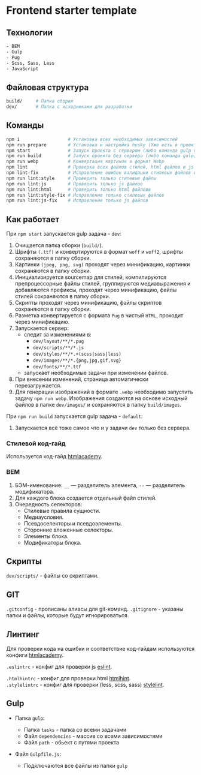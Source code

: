 # Frontend starter template

## Технологии

```bash
- BEM
- Gulp
- Pug
- Scss, Sass, Less
- JavaScript
```

## Файловая структура

```bash
build/     # Папка сборки
dev/       # Папка с исходниками для разработки
```

## Команды

```bash
npm i                  # Установка всех необходимых зависимостей
npm run prepare        # Установка и настройка husky (Уже есть в проекте)
npm start              # Запуск проекта с сервером (либо команда gulp dev)
npm run build          # Запуск проекта без сервера (либо команда gulp)
npm run webp           # Конвертация картинок в формат Webp
npm lint               # Проверка всех файлов стилей, html файлов и js файлов на соответствие правилам (см. .stylelintrc , .htmlhintrc и .eslintrc  соответственно)
npm lint-fix           # Исправление ошибок валидации стилевых файлов и js файлов (html ошибки не исправляет)
npm run lint:style     # Проверить только стилевые файлы
npm run lint:js        # Проверить только js файлов
npm run lint:html      # Проверить только html файловв
npm run lint:style-fix # Исправление только стилевых файлов
npm run lint:js-fix    # Исправление только js файлов
```

## Как работает

При `npm start` запускается gulp задача - `dev`:

1. Очищается папка сборки (`build/`).
2. Шрифты `(.ttf)` и конвертируются в формат `woff` и `woff2`, шрифты сохраняются в папку сборки.
3. Картинки `(jpeg, png, svg)` проходят через минификацию, картинки сохраняются в папку сборки.
4. Инициализируется sourcemap для стилей, компилируются препроцессорные файлы стилей, группируются медиавыражения и добавляются префиксы, проходят через минификацию, файлы стилей сохраняются в папку сборки.
5. Скрипты проходят через минификацию, файлы скриптов сохраняются в папку сборки.
6. Разметка конвертируется с формата `Pug` в чистый `HTML`, проходит через минификацию.
7. Запускается сервер:
   - следит за изменениями в:
     - `dev/layout/**/*.pug`
     - `dev/scripts/**/*.js`
     - `dev/styles/**/*.+(scss|sass|less)`
     - `dev/images/**/*.{png,jpg,gif,svg}`
     - `dev/fonts/**/*.ttf`
   - запускает необходимые задачи при изменении файлов.
8. При внесении изменений, страница автоматически перезагружается.
9. Для генерации изображений в формате `.webp` необходимо запустить задачу `npm run webp`. Изображения создаются на основе исходный файлов в папке `dev/images/` и сохраняются в папку `build/images`.

При `npm run build` запускается gulp задача - `default`:

1. Запускается всё тоже самое что и у задачи `dev` только без сервера.

<!-- ## Разметка

Повторяющиеся части (такие, как header и footer) располагаются в `src/html/parts/`.
Уникальные, для каждой страницы, на уровень выше `src/html/`.
Непосредственно в них подключаются header, footer и т.п. -->

<!-- ## Стили

Все стили располагаются в `src/less/`. Для каждого компонента или блока создается отдельный less-файл.

- `src/less/helpers/` - переменные и миксины.
- `src/less/base/` - базовые стили.
- `src/less/components/` - отдельные встраиваемые компоненты, виджеты и т.п.
- `src/less/layout/` - блоки, такие как header, footer.
- `src/less/pages/` - (опционально) стили, уникальные для конкретной страницы.
- `src/less/other/` - (опционально) стили, не соответствующие категориям выше (анимация, которая используется для нескольких независимых блоков, классы хелперы и т.д.).
- `src/less/template.less` - главный стилевой файл, в который импортируются все компоненты. -->

### Стилевой код-гайд

Используется код-гайд [htmlacademy](https://codeguide.academy/).

### BEM

1. БЭМ-именование: `__` — разделитель элемента, `--` — разделитель модификатора.
2. Для каждого блока создается отдельный файл стилей.
3. Очередность селекторов:
   - Стилевые правила сущности.
   - Медиаусловия.
   - Псевдоселекторы и псевдоэлементы.
   - Сторонние вложенные селекторы.
   - Элементы блока.
   - Модификаторы блока.

## Скрипты

`dev/scripts/` - файлы со скриптами.

## GIT

`.gitconfig` - прописаны алиасы для git-команд.
`.gitignore` - указаны папки и файлы, которые будут игнорироваться.

## Линтинг

Для проверки кода на ошибки и соответствие код-гайдам используются конфиги [htmlacademy](https://github.com/htmlacademy/codeguide).

`.eslintrc` - конфиг для проверки js [eslint](https://eslint.org/).

<!-- `.eslintignore` - здесь указываются файлы/папки, которые будут игнорироваться.   -->

`.htmlhintrc` - конфиг для проверки html [htmlhint](https://htmlhint.com/).  
`.stylelintrc` - конфиг для проверки (less, scss, sass) [stylelint](https://stylelint.io/).

## Gulp

- Папка `gulp`:

  - Папка `tasks` - папка со всеми задачами
  - Файл `dependencies` - массив со всеми зависимостями
  - Файл `path` - обьект с путями проекта

- Файл `Gulpfile.js`:
  - Подключаются все файлы из папки `gulp`
